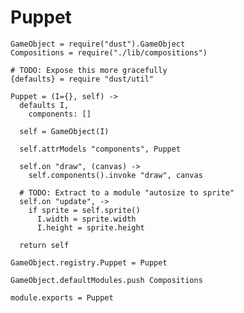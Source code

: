 Puppet
======

    GameObject = require("dust").GameObject
    Compositions = require("./lib/compositions")
    
    # TODO: Expose this more gracefully
    {defaults} = require "dust/util"

    Puppet = (I={}, self) ->
      defaults I,
        components: []

      self = GameObject(I)

      self.attrModels "components", Puppet

      self.on "draw", (canvas) ->
        self.components().invoke "draw", canvas

      # TODO: Extract to a module "autosize to sprite"
      self.on "update", ->
        if sprite = self.sprite()
          I.width = sprite.width
          I.height = sprite.height

      return self

    GameObject.registry.Puppet = Puppet

    GameObject.defaultModules.push Compositions

    module.exports = Puppet
